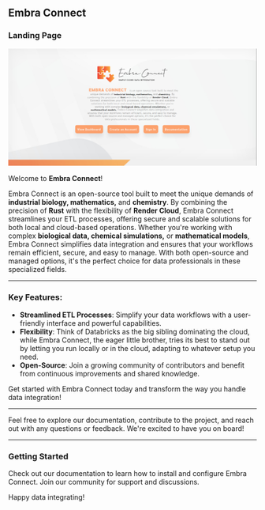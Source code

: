 ## Embra Connect

### Landing Page
![Landing](https://github.com/Embra-Connect-ETL/Development/blob/master/previews/what_is_embra_connect.png?raw=true)

Welcome to **Embra Connect**!

<span>Embra Connect</span> is an open-source tool built to meet the unique demands of <strong>industrial biology, mathematics,</strong> and <strong>chemistry</strong>. By combining the precision of <strong>Rust</strong> with the flexibility of <strong>Render Cloud</strong>, Embra Connect streamlines your ETL processes, offering secure and scalable solutions for both local and cloud-based operations. Whether you're working with complex <strong>biological data, chemical simulations,</strong> or <strong>mathematical models</strong>, Embra Connect simplifies data integration and ensures that your workflows remain
efficient, secure, and easy to manage. With both open-source and managed options, it's the perfect choice for data professionals in these specialized fields.

----------

### Key Features:

-   **Streamlined ETL Processes**: Simplify your data workflows with a user-friendly interface and powerful capabilities.
-   **Flexibility**: Think of Databricks as the big sibling dominating the cloud, while Embra Connect, the eager little brother, tries its best to stand out by letting you run locally or in the cloud, adapting to whatever setup you need.
-   **Open-Source**: Join a growing community of contributors and benefit from continuous improvements and shared knowledge.

Get started with Embra Connect today and transform the way you handle data integration!

----------

Feel free to explore our documentation, contribute to the project, and reach out with any questions or feedback. We're excited to have you on board!

----------

### Getting Started

Check out our documentation to learn how to install and configure Embra Connect. Join our community for support and discussions.

Happy data integrating!
